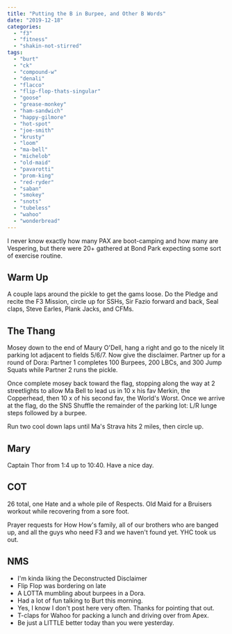 ```yaml
---
title: "Putting the B in Burpee, and Other B Words"
date: "2019-12-18"
categories: 
  - "f3"
  - "fitness"
  - "shakin-not-stirred"
tags: 
  - "burt"
  - "ck"
  - "compound-w"
  - "denali"
  - "flacco"
  - "flip-flop-thats-singular"
  - "goose"
  - "grease-monkey"
  - "ham-sandwich"
  - "happy-gilmore"
  - "hot-spot"
  - "joe-smith"
  - "krusty"
  - "loom"
  - "ma-bell"
  - "michelob"
  - "old-maid"
  - "pavarotti"
  - "prom-king"
  - "red-ryder"
  - "saban"
  - "smokey"
  - "snots"
  - "tubeless"
  - "wahoo"
  - "wonderbread"
---
```


I never know exactly how many PAX are boot-camping and how many are Vespering, but there were 20+ gathered at Bond Park expecting some sort of exercise routine.

## Warm Up

A couple laps around the pickle to get the gams loose. Do the Pledge and recite the F3 Mission, circle up for SSHs, Sir Fazio forward and back, Seal claps, Steve Earles, Plank Jacks, and CFMs.

## The Thang

Mosey down to the end of Maury O'Dell, hang a right and go to the nicely lit parking lot adjacent to fields 5/6/7. Now give the disclaimer. Partner up for a round of Dora: Partner 1 completes 100 Burpees, 200 LBCs, and 300 Jump Squats while Partner 2 runs the pickle.

Once complete mosey back toward the flag, stopping along the way at 2 streetlights to allow Ma Bell to lead us in 10 x his fav Merkin, the Copperhead, then 10 x of his second fav, the World's Worst. Once we arrive at the flag, do the SNS Shuffle the remainder of the parking lot: L/R lunge steps followed by a burpee.

Run two cool down laps until Ma's Strava hits 2 miles, then circle up.

## Mary

Captain Thor from 1:4 up to 10:40. Have a nice day.

## COT

26 total, one Hate and a whole pile of Respects. Old Maid for a Bruisers workout while recovering from a sore foot.

Prayer requests for How How's family, all of our brothers who are banged up, and all the guys who need F3 and we haven't found yet. YHC took us out.

## NMS

- I'm kinda liking the Deconstructed Disclaimer
- Flip Flop was bordering on late
- A LOTTA mumbling about burpees in a Dora.
- Had a lot of fun talking to Burt this morning.
- Yes, I know I don't post here very often. Thanks for pointing that out.
- T-claps for Wahoo for packing a lunch and driving over from Apex.
- Be just a LITTLE better today than you were yesterday.
